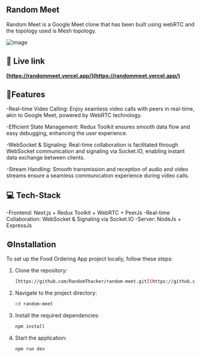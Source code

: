 ## Random Meet

Random Meet is a Google Meet clone that has been built using webRTC and the topology used is Mesh topology.

![image](https://github.com/RandomThacker/random-meet/assets/141705990/27df8665-362e-4837-bf4c-56f03a192c49)

## 🔗 Live link

**[https://randommeet.vercel.app/](https://randommeet.vercel.app/)**


## 📓Features 
-Real-time Video Calling: Enjoy seamless video calls with peers in real-time, akin to Google Meet, powered by WebRTC technology.

-Efficient State Management: Redux Toolkit ensures smooth data flow and easy debugging, enhancing the user experience.

-WebSocket & Signaling: Real-time collaboration is facilitated through WebSocket communication and signaling via Socket.IO, enabling instant data exchange between clients.

-Stream Handling: Smooth transmission and reception of audio and video streams ensure a seamless communication experience during video calls.

## 💻 Tech-Stack 
-Frontend: Next.js + Redux Toolkit + WebRTC + PeerJs
-Real-time Collaboration: WebSocket & Signaling via Socket.IO
-Server: NodeJs + ExpressJs


## ⚙️Installation 
To set up the Food Ordering App project locally, follow these steps:

1. Clone the repository:
    ```bash
    [https://github.com/RandomThacker/random-meet.git](https://github.com/RandomThacker/random-meet.git)
    ```

2. Navigate to the project directory:
    ```bash
    cd random-meet
    ```

3. Install the required dependencies:
    ```bash
    npm install
    ```

4. Start the application:
    ```bash
    npm run dev
    ```
